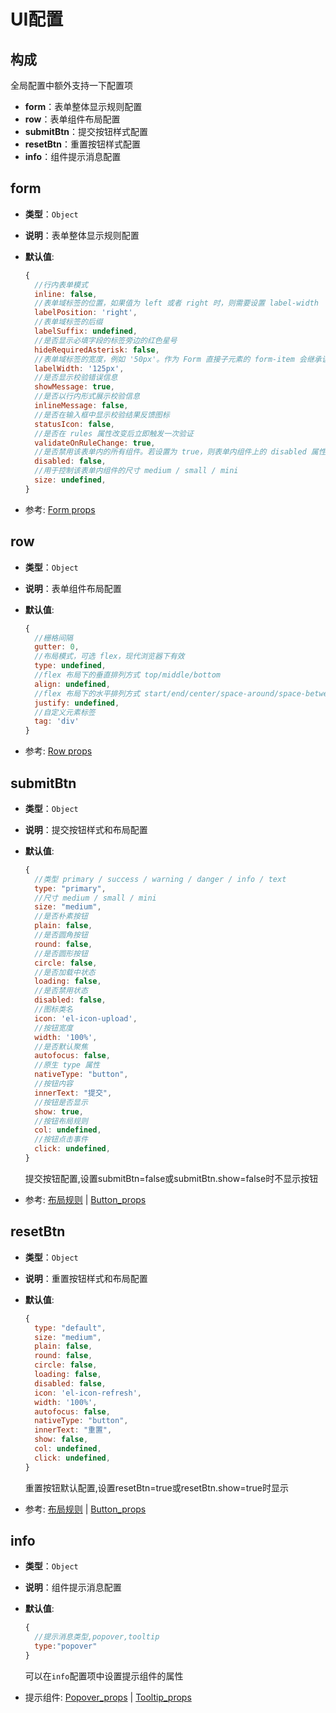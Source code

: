 

# UI配置



## 构成

全局配置中额外支持一下配置项

- **form**：表单整体显示规则配置
- **row**：表单组件布局配置
- **submitBtn**：提交按钮样式配置
- **resetBtn**：重置按钮样式配置
- **info**：组件提示消息配置



## form

- **类型**：`Object`

- **说明**：表单整体显示规则配置

- **默认值**:

  ```js
  {
    //行内表单模式
    inline: false,
    //表单域标签的位置，如果值为 left 或者 right 时，则需要设置 label-width
    labelPosition: 'right',
    //表单域标签的后缀
    labelSuffix: undefined,
    //是否显示必填字段的标签旁边的红色星号
    hideRequiredAsterisk: false,
    //表单域标签的宽度，例如 '50px'。作为 Form 直接子元素的 form-item 会继承该值。支持 auto。
    labelWidth: '125px',
    //是否显示校验错误信息
    showMessage: true,
    //是否以行内形式展示校验信息
    inlineMessage: false,
    //是否在输入框中显示校验结果反馈图标
    statusIcon: false,
    //是否在 rules 属性改变后立即触发一次验证
    validateOnRuleChange: true,
    //是否禁用该表单内的所有组件。若设置为 true，则表单内组件上的 disabled 属性不再生效
    disabled: false,
    //用于控制该表单内组件的尺寸 medium / small / mini
    size: undefined,
  }
  ```

- 参考: [Form props](http://element.eleme.io/#/zh-CN/component/form)





## row

- **类型**：`Object`

- **说明**：表单组件布局配置

- **默认值**:

  ```js
  {
    //栅格间隔
    gutter: 0,
    //布局模式，可选 flex，现代浏览器下有效
    type: undefined,
    //flex 布局下的垂直排列方式 top/middle/bottom
    align: undefined,
    //flex 布局下的水平排列方式 start/end/center/space-around/space-between
    justify: undefined,
    //自定义元素标签
    tag: 'div'
  }
  ```

- 参考: [Row props](http://element.eleme.io/#/zh-CN/component/layout)


## submitBtn

- **类型**：`Object`

- **说明**：提交按钮样式和布局配置

- **默认值**:

  ```js
  {
    //类型 primary / success / warning / danger / info / text
    type: "primary",
    //尺寸 medium / small / mini
    size: "medium",
    //是否朴素按钮
    plain: false,
    //是否圆角按钮
    round: false,
    //是否圆形按钮
    circle: false,
    //是否加载中状态
    loading: false,
    //是否禁用状态
    disabled: false,
    //图标类名
    icon: 'el-icon-upload',
    //按钮宽度
    width: '100%',
    //是否默认聚焦
    autofocus: false,
    //原生 type 属性
    nativeType: "button",
    //按钮内容
    innerText: "提交",
    //按钮是否显示
    show: true,
    //按钮布局规则
    col: undefined,
    //按钮点击事件
    click: undefined,
  }
  ```

  提交按钮配置,设置submitBtn=false或submitBtn.show=false时不显示按钮

- 参考: [布局规则](/v2/element-ui/col.html) | [Button_props](http://element.eleme.io/#/zh-CN/component/button)


## resetBtn

- **类型**：`Object`

- **说明**：重置按钮样式和布局配置

- **默认值**:

  ```js
  {
    type: "default",
    size: "medium",
    plain: false,
    round: false,
    circle: false,
    loading: false,
    disabled: false,
    icon: 'el-icon-refresh',
    width: '100%',
    autofocus: false,
    nativeType: "button",
    innerText: "重置",
    show: false,
    col: undefined,
    click: undefined,
  }
  ```

  重置按钮默认配置,设置resetBtn=true或resetBtn.show=true时显示

- 参考: [布局规则](/v2/element-ui/col.html) | [Button_props](http://element.eleme.io/#/zh-CN/component/button)


## info <Badge type="warn" text="0.0.4+"/>

- **类型**：`Object`

- **说明**：组件提示消息配置

- **默认值**:

  ```js
  {
    //提示消息类型,popover,tooltip
    type:"popover"
  }
  ```

  可以在`info`配置项中设置提示组件的属性

- 提示组件: [Popover_props](https://element.eleme.io/#/zh-CN/component/popover) | [Tooltip_props](https://element.eleme.io/#/zh-CN/component/tooltip)
